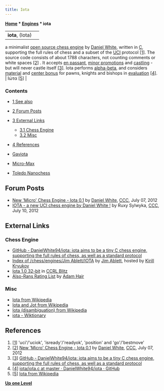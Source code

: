 ```yaml
---
title: Iota
---
```

**[Home](Home "Home") \* [Engines](Engines "Engines") \* iota**





|  |  |
| --- | --- |
| **iota**, (Iota)
a minimalist [open source chess engine](Category:Open_Source "Category:Open Source") by [Daniel White](Daniel_White "Daniel White"), written in [C](C "C"), 
supporting the full rules of chess and a subset of the [UCI](UCI "UCI") protocol <a id="cite-note-1" href="#cite-ref-1">[1]</a>. 
The source code consists of about 1788 characters, not counting comments or white spaces 
<a id="cite-note-2" href="#cite-ref-2">[2]</a> . 
It accepts [en passant](En_passant "En passant"), [minor promotions](Promotions "Promotions") and [castling](Castling "Castling") - but will never castle itself 
<a id="cite-note-3" href="#cite-ref-3">[3]</a>. 
Iota performs [alpha-beta](Alpha-Beta "Alpha-Beta"), and considers [material](Material "Material") and [center bonus](Center_Distance "Center Distance") for pawns, knights and bishops in [evaluation](Evaluation "Evaluation") <a id="cite-note-4" href="#cite-ref-4">[4]</a>. 
 | Ιώτα <a id="cite-note-5" href="#cite-ref-5">[5]</a> |


### Contents


* [1 See also](#see-also)
* [2 Forum Posts](#forum-posts)
* [3 External Links](#external-links)
	+ [3.1 Chess Engine](#chess-engine)
	+ [3.2 Misc](#misc)
* [4 References](#references)






* [Gaviota](Gaviota "Gaviota")
* [Micro-Max](Micro-Max "Micro-Max")
* [Toledo Nanochess](Toledo "Toledo")


## Forum Posts


* [New 'Micro' Chess Engine - Iota 0.1](http://www.talkchess.com/forum/viewtopic.php?t=44325) by [Daniel White](Daniel_White "Daniel White"), [CCC](CCC "CCC"), July 07, 2012
* [IOTA - a new UCI chess engine by Daniel White !](http://www.talkchess.com/forum/viewtopic.php?t=44360) by Ruxy Sylwyka, [CCC](CCC "CCC"), July 10, 2012


## External Links


### Chess Engine


* [GitHub - DanielWhite94/iota: iota aims to be a tiny C chess engine, supporting the full rules of chess, as well as a standard protocol](https://github.com/DanielWhite94/iota)
* [Index of /chess/engines/Jim Ablett/IOTA](http://kirr.homeunix.org/chess/engines/Jim%20Ablett/IOTA/) by [Jim Ablett](Jim_Ablett "Jim Ablett"), hosted by [Kirill Kryukov](Kirill_Kryukov "Kirill Kryukov")
* [Iota 1.0 32-bit](http://ccrl.chessdom.com/ccrl/404/cgi/engine_details.cgi?print=Details&each_game=1&eng=Iota%201.0%2032-bit) in [CCRL Blitz](CCRL "CCRL")
* [Also-Rans Rating List](http://adamsccpages.blogspot.de/p/also-rans-rating-list.html) by [Adam Hair](Adam_Hair "Adam Hair")


### Misc


* [Iota from Wikipedia](https://en.wikipedia.org/wiki/Iota)
* [Iota and Jot from Wikipedia](https://en.wikipedia.org/wiki/Iota_and_Jot)
* [Iota (disambiguation) from Wikipedia](https://en.wikipedia.org/wiki/Iota_%28disambiguation%29)
* [iota - Wiktionary](https://en.wiktionary.org/wiki/iota)


## References


1. <a id="cite-ref-1" href="#cite-note-1">[1]</a> 'uci'/'uciok', 'isready'/'readyok', 'position' and 'go'/'bestmove'
2. <a id="cite-ref-2" href="#cite-note-2">[2]</a> [New 'Micro' Chess Engine - Iota 0.1](http://www.talkchess.com/forum/viewtopic.php?t=44325) by [Daniel White](Daniel_White "Daniel White"), [CCC](CCC "CCC"), July 07, 2012
3. <a id="cite-ref-3" href="#cite-note-3">[3]</a> [GitHub - DanielWhite94/iota: iota aims to be a tiny C chess engine, supporting the full rules of chess, as well as a standard protocol](https://github.com/DanielWhite94/iota)
4. <a id="cite-ref-4" href="#cite-note-4">[4]</a> [iota/iota.c at master · DanielWhite94/iota · GitHub](https://github.com/DanielWhite94/iota/blob/master/iota.c)
5. <a id="cite-ref-5" href="#cite-note-5">[5]</a> [Iota from Wikipedia](https://en.wikipedia.org/wiki/Iota)

**[Up one Level](Engines "Engines")**







 
